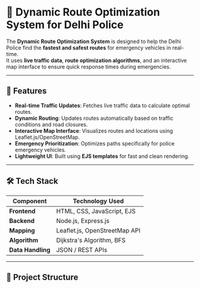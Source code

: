 # 🚓 Dynamic Route Optimization System for Delhi Police

The **Dynamic Route Optimization System** is designed to help the Delhi Police find the **fastest and safest routes** for emergency vehicles in real-time.  
It uses **live traffic data**, **route optimization algorithms**, and an interactive map interface to ensure quick response times during emergencies.

---

## 📌 Features
- **Real-time Traffic Updates**: Fetches live traffic data to calculate optimal routes.
- **Dynamic Routing**: Updates routes automatically based on traffic conditions and road closures.
- **Interactive Map Interface**: Visualizes routes and locations using Leaflet.js/OpenStreetMap.
- **Emergency Prioritization**: Optimizes paths specifically for police emergency vehicles.
- **Lightweight UI**: Built using **EJS templates** for fast and clean rendering.

---

## 🛠️ Tech Stack

| Component        | Technology Used                   |
|------------------|-----------------------------------|
| **Frontend**      | HTML, CSS, JavaScript, EJS         |
| **Backend**       | Node.js, Express.js               |
| **Mapping**       | Leaflet.js, OpenStreetMap API      |
| **Algorithm**     | Dijkstra's Algorithm, BFS          |
| **Data Handling** | JSON / REST APIs                  |

---

## 📂 Project Structure


